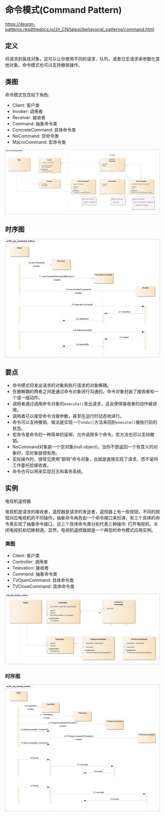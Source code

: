 # 命令模式(Command Pattern)

<https://design-patterns.readthedocs.io/zh_CN/latest/behavioral_patterns/command.html>

## 定义

将请求封装成对象，这可以让你使用不同的请求、队列，或者日志请求来参数化其他对象。命令模式也可以支持撤销操作。

## 类图

命令模式包含如下角色:

-   Client: 客户类
-   Invoker: 调用者
-   Receiver: 接收者
-   Command: 抽象命令类
-   ConcreteCommand: 具体命令类
-   NoCommand: 空命令类
-   MacroCommand: 宏命令类

![](../../_static/09_command_pattern.jpg)

## 时序图

![](../../_static/09_seq_command_pattern.jpg)

## 要点

-   命令模式将发出请求的对象和执行请求的对象解耦。
-   在被解耦的两者之间是通过命令对象进行沟通的。命令对象封装了接收者和一个或一组动作。
-   调用者通过调用命令对象的`execute()`发出请求，这会使得接收者的动作被调用。
-   调用者可以接受命令当做参数，甚至在运行时动态地进行。
-   命令可以支持撤销，做法是实现一个`undo()`方法来回到`execute()`被执行前的状态。
-   宏命令是命令的一种简单的延伸，允许调用多个命令。宏方法也可以支持撤销。
-   NoCommand对象是一个空对象(null object)，当你不想返回一个有意义的对象时，空对象就很有用。
-   实际操作时，很常见使用“聪明”命令对象，也就是直接实现了请求，而不是将工作委托给接收者。
-   命令也可以用来实现日志和事务系统。

## 实例

电视机遥控器

电视机是请求的接收者，遥控器是请求的发送者，遥控器上有一些按钮，不同的按钮对应电视机的不同操作。抽象命令角色由一个命令接口来扮演，有三个具体的命令类实现了抽象命令接口，这三个具体命令类分别代表三种操作: 打开电视机、关闭电视机和切换频道。显然，电视机遥控器就是一个典型的命令模式应用实例。

### 类图

-   Client: 客户类
-   Controller: 调用者
-   Televation: 接收者
-   Command: 抽象命令类
-   TVOpenCommand: 具体命令类
-   TVCloseCommand: 具体命令类

![](../../_static/09_remote_control.jpg)

### 时序图

![](../../_static/09_seq_remote_control.jpg)

